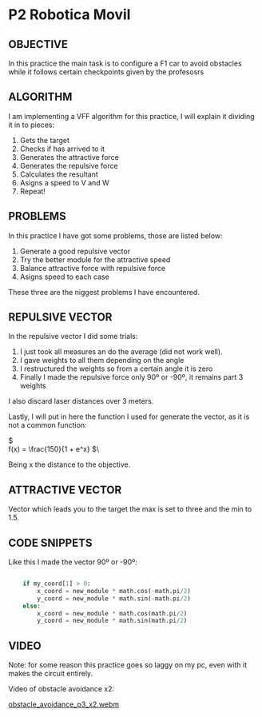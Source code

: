 # P2 Robotica Movil

## OBJECTIVE

In this practice the main task is to configure a F1 car to avoid obstacles while it follows certain checkpoints given by the profesosrs

## ALGORITHM

I am implementing a VFF algorithm for this practice, I will explain it dividing it in to pieces:

1. Gets the target
2. Checks if has arrived to it
3. Generates the attractive force
4. Generates the repulsive force
5. Calculates the resultant
6. Asigns a speed to V and W
7. Repeat!

## PROBLEMS

In this practice I have got some problems, those are listed below:

1. Generate a good repulsive vector
2. Try the better module for the attractive speed
3. Balance attractive force with repulsive force
4. Asigns speed to each case

These three are the niggest problems I have encountered.

## REPULSIVE VECTOR

In the repulsive vector I did some trials:
1. I just took all measures an do the average (did not work well).
2. I gave weights to all them depending on the angle
3. I restructured the weights so from a certain angle it is zero
4. Finally I made the repulsive force only 90º or -90º, it remains part 3 weights

I also discard laser distances over 3 meters.

Lastly, I will put in here the function I used for generate the vector, as it is not a common function:


$\
f(x) = \frac{150}{1 + e^x}
$\

Being x the distance to the objective.

## ATTRACTIVE VECTOR

Vector which leads you to the target the max is set to three and the min to 1.5.

## CODE SNIPPETS

Like this I made the vector 90º or -90º:

```python

    if my_coord[1] > 0: 
        x_coord = new_module * math.cos(-math.pi/2)
        y_coord = new_module * math.sin(-math.pi/2)
    else:
        x_coord = new_module * math.cos(math.pi/2)
        y_coord = new_module * math.sin(math.pi/2)

```

## VIDEO

Note: for some reason this practice goes so laggy on my pc, even with it makes the circuit entirely.

Video of obstacle avoidance x2:

[obstacle_avoidance_p3_x2.webm](https://github.com/user-attachments/assets/8fe1b3bd-2c77-4edb-aa22-4fa1d09588d8)
